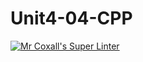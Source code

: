 # Unit4-04-CPP
[![Mr Coxall's Super Linter](https://github.com/ICS3U-Programming-IoanaM/Unit4-04-CPP/workflows/Mr%20Coxall's%20Super%20Linter/badge.svg)](https://github.com/ICS3U-Programming-IoanaM/Unit4-04-CPP/actions/)
